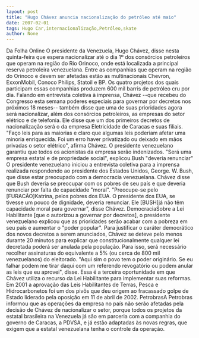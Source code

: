 ```yaml
---
layout: post
title: "Hugo Chávez anuncia nacionalização do petróleo até maio"
date: 2007-02-01
tags: Hugo Car,internacionalização,Petróleo,skate
author: None
---
```

Da Folha Online
O presidente da Venezuela, Hugo Chávez, disse nesta quinta-feira que espera nacionalizar até o dia 1º dos consórcios petroleiros que operam na região do Rio Orinoco, onde está localizada a principal reserva petroleira venezuelana. 
Entre as companhias que operam na região do Orinoco e devem ser afetadas estão as multinacionais Chevron, ExxonMobil, Conoco Philips, Statoil e BP. Os quatro projetos dos quais participam essas companhias produzem 600 mil barris de petróleo cru por dia.
Falando em entrevista coletiva à imprensa, Chávez --que recebeu do Congresso esta semana poderes especiais para governar por decretos nos próximos 18 meses-- também disse que uma de suas prioridades agora será nacionalizar, além dos consórcios petroleiros, as empresas do setor elétrico e de telefonia.
Ele disse que um dos primeiros decretos de nacionalização será o da empresa Eletricidade de Caracas e suas filiais. 
\"Faço leis para as maiorias e claro que algumas leis poderiam afetar uma minoria enriquecida. Foi um erro haver privatizado ou deixado em mãos privadas o setor elétrico\", afirma Chávez. 
O presidente venezuelano garantiu que todos os acionistas da empresa serão indenizados. \"Será uma empresa estatal e de propriedade social\", explicou.Bush \"deveria renunciar\"
O presidente venezuelano iniciou a entrevista coletiva para a imprensa realizada respondendo ao presidente dos Estados Unidos, George. W. Bush, que disse estar preocupado com a democracia venezuelana. 
Chávez disse que Bush deveria se preocupar com os pobres de seu país e que deveria renunciar por falta de capacidade \"moral\". 
\"Preocupe-se pelo [FURACÃO]Katrina, pelos pobres dos EUA. O presidente dos EUA, se tivesse um pouco de dignidade, deveria renunciar. Ele [BUSH]já não têm capacidade moral para governar\", disse Chávez. 
DemocraciaSobre a Lei Habilitante [que o autorizou a governar por decretos], o presidente venezuelano explicou que as prioridades serão acabar com a pobreza em seu país e aumentar o \"poder popular\".
Para justificar o caráter democrático dos novos decretos a serem anunciados, Chávez se deteve pelo menos durante 20 minutos para explicar que constitucionalmente qualquer lei decretada poderá ser anulada pela população.
Para isso, será necessário recolher assinaturas do equivalente a 5% (ou cerca de 800 mil venezuelanos) do eleitorado. 
\"Aqui sim o povo tem o poder originário. Se eu falhar podem me tirar daqui com um referendo revogatório ou podem anular as leis que eu aprovei\", disse. 
Essa é a terceira oportunidade em que Chávez utiliza o recurso da Lei Habilitante para implementar suas reformas. Em 2001 a aprovação das Leis Habilitantes de Terras, Pesca e Hidrocarbonetos foi um dos pivôs que deu origem ao fracassado golpe de Estado liderado pela oposição em 11 de abril de 2002.
PetrobrasA Petrobras informou que as operações da empresa no país não serão afetadas pela decisão de Chávez de nacionalizar o setor, porque todos os projetos da estatal brasileira na Venezuela já são em parceria com a companhia do governo de Caracas, a PDVSA, e já estão adaptadas às novas regras, que exigem que a estatal venezuelana tenha o controle da operação. 